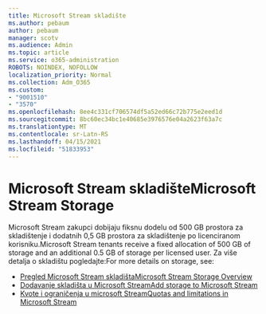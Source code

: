 ```yaml
---
title: Microsoft Stream skladište
ms.author: pebaum
author: pebaum
manager: scotv
ms.audience: Admin
ms.topic: article
ms.service: o365-administration
ROBOTS: NOINDEX, NOFOLLOW
localization_priority: Normal
ms.collection: Adm_O365
ms.custom:
- "9001510"
- "3570"
ms.openlocfilehash: 8ee4c331cf706574df5a52ed66c72b775e2eed1d
ms.sourcegitcommit: 8bc60ec34bc1e40685e3976576e04a2623f63a7c
ms.translationtype: MT
ms.contentlocale: sr-Latn-RS
ms.lasthandoff: 04/15/2021
ms.locfileid: "51833953"
---
```

# <a name="microsoft-stream-storage"></a><span data-ttu-id="09578-102">Microsoft Stream skladište</span><span class="sxs-lookup"><span data-stu-id="09578-102">Microsoft Stream Storage</span></span>

<span data-ttu-id="09578-103">Microsoft Stream zakupci dobijaju fiksnu dodelu od 500 GB prostora za skladištenje i dodatnih 0,5 GB prostora za skladištenje po licenciranom korisniku.</span><span class="sxs-lookup"><span data-stu-id="09578-103">Microsoft Stream tenants receive a fixed allocation of 500 GB of storage and an additional 0.5 GB of storage per licensed user.</span></span>
<span data-ttu-id="09578-104">Za više detalja o skladištu pogledajte:</span><span class="sxs-lookup"><span data-stu-id="09578-104">For more details on storage, see:</span></span>

- [<span data-ttu-id="09578-105">Pregled Microsoft Stream skladišta</span><span class="sxs-lookup"><span data-stu-id="09578-105">Microsoft Stream Storage Overview</span></span>](https://docs.microsoft.com/stream/license-overview#storage)
- [<span data-ttu-id="09578-106">Dodavanje skladišta u Microsoft Stream</span><span class="sxs-lookup"><span data-stu-id="09578-106">Add storage to Microsoft Stream</span></span>](https://docs.microsoft.com/stream/storage-add-on)
- [<span data-ttu-id="09578-107">Kvote i ograničenja u microsoft Stream</span><span class="sxs-lookup"><span data-stu-id="09578-107">Quotas and limitations in Microsoft Stream</span></span>](https://docs.microsoft.com/stream/quotas-and-limitations)
